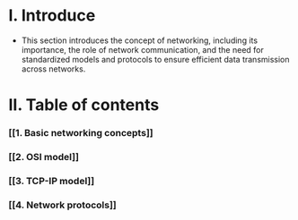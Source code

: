 # I. Introduce
- This section introduces the concept of networking, including its importance, the role of network communication, and the need for standardized models and protocols to ensure efficient data transmission across networks.
# II. Table of contents

### [[1. Basic networking concepts]]
### [[2. OSI model]]
### [[3. TCP-IP model]]
### [[4. Network protocols]]